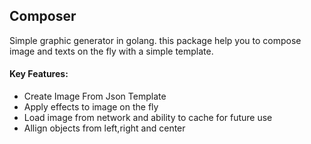## Composer
Simple graphic generator in golang. this package help you to compose image and texts on the fly with a simple template.

#### Key Features:

- Create Image From Json Template
- Apply effects to image on the fly
- Load image from network and ability to cache for future use
- Allign objects from left,right and center

